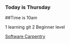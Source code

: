 ### Today is Thursday
##Time is 10am

1 learning git
2 Beginner level


[Software Carpentry](http://www.softwarecarpentry.org)

